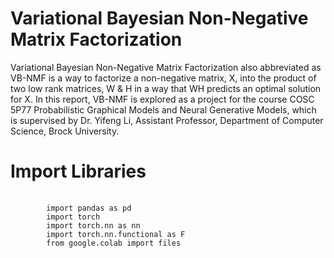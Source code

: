 # Variational Bayesian Non-Negative Matrix Factorization
Variational Bayesian Non-Negative Matrix Factorization
also abbreviated as VB-NMF is a way to
factorize a non-negative matrix, X, into the product
of two low rank matrices, W & H in a way
that WH predicts an optimal solution for X. In
this report, VB-NMF is explored as a project for
the course COSC 5P77 Probabilistic Graphical
Models and Neural Generative Models, which is
supervised by Dr. Yifeng Li, Assistant Professor,
Department of Computer Science, Brock University.

# Import Libraries
  <pre>
    <code>
        import pandas as pd
        import torch
        import torch.nn as nn
        import torch.nn.functional as F
        from google.colab import files
    </code> 
  </pre>
